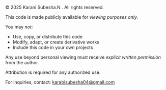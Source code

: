 © 2025 Karani Subesha.N . All rights reserved.

This code is made publicly available for *viewing purposes only*.

You may *not*:
- Use, copy, or distribute this code
- Modify, adapt, or create derivative works
- Include this code in your own projects

Any use beyond personal viewing must receive *explicit written permission* from the author.

Attribution is required for any authorized use.

For inquiries, contact: karabisubesha04@gmail.com
